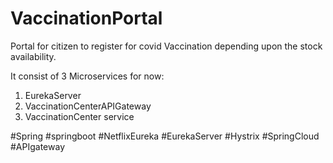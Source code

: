# VaccinationPortal

Portal for citizen to register for covid Vaccination depending upon the stock availability.

It consist of 3 Microservices for now:

1. EurekaServer
2. VaccinationCenterAPIGateway
3. VaccinationCenter service

#Spring #springboot #NetflixEureka #EurekaServer #Hystrix #SpringCloud #APIgateway

